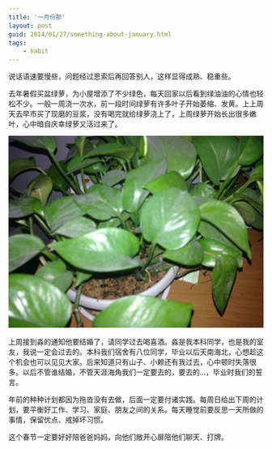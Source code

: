 ```yaml
---
title: '一月份那'
layout: post
guid: 2014/01/27/something-about-january.html
tags:
    - habit
---
```


说话语速要慢些，问题经过思索后再回答别人，这样显得成熟、稳重些。

去年暑假买盆绿萝，为小屋增添了不少绿色，每天回家以后看到绿油油的心情也轻松不少。一般一周浇一次水，前一段时间绿萝有许多叶子开始萎缩、发黄。上上周天去早市买了现磨的豆浆，没有喝完就给绿萝浇上了，上周绿萝开始长出很多嫩叶，心中暗自庆幸绿萝又活过来了。

![lvluo](/media/files/2014/01/27/lvluo.jpg)

上周接到淼的通知他要结婚了，请同学过去喝喜酒。淼是我本科同学，也是我的室友，我说一定会过去的。本科我们宿舍有八位同学，毕业以后天南海北，心想趁这个机会也可以见见大家。后来知道只有山子、小赖还有我过去，心中顿时失落很多。以后不管谁结婚，不管天涯海角我们一定要去的，要去的...，毕业时我们的誓言。

年前的种种计划都因为拖沓没有去做，后面一定要付诸实践。每周日给出下周的计划，要平衡好工作、学习、家庭、朋友之间的关系。每天睡觉前要反思一天所做的事情，保留优点、戒掉坏习惯。

这个春节一定要好好陪爸爸妈妈，向他们敞开心扉陪他们聊天、打牌。



